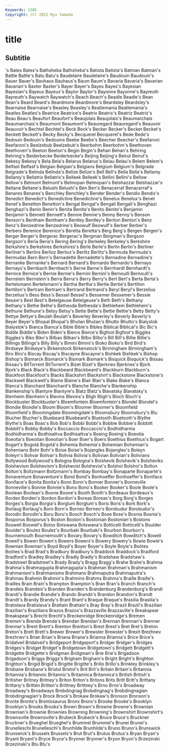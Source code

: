 ```yaml
---
Keywords: 1385
Copyright: (C) 2022 Ryu Yamada
---
```



# title

## Subtitle
's Bates Bates's
Bathsheba Bathsheba's Batista Batista's Batman Batman's Battle Battle's Batu Batu's
Baudelaire Baudelaire's Baudouin Baudouin's Bauer Bauer's Bauhaus Bauhaus's Baum Baum's
Bavaria Bavaria's Bavarian Bavarian's Baxter Baxter's Bayer Bayer's Bayes Bayes's
Bayesian Bayesian's Bayeux Bayeux's Baylor Baylor's Bayonne Bayonne's Bayreuth Bayreuth's
Baywatch Baywatch's Beach Beach's Beadle Beadle's Bean Bean's Beard Beard's
Beardmore Beardmore's Beardsley Beardsley's Bearnaise Bearnaise's Beasley Beasley's Beatlemania Beatlemania's
Beatles Beatles's Beatrice Beatrice's Beatrix Beatrix's Beatriz Beatriz's Beau Beau's
Beaufort Beaufort's Beaujolais Beaujolais's Beaumarchais Beaumarchais's Beaumont Beaumont's Beauregard Beauregard's
Beauvoir Beauvoir's Bechtel Bechtel's Beck Beck's Becker Becker's Becket Becket's
Beckett Beckett's Becky Becky's Becquerel Becquerel's Bede Bede's Bedouin Bedouin's
Bedouins Beebe Beebe's Beecher Beecher's Beefaroni Beefaroni's Beelzebub Beelzebub's Beerbohm
Beerbohm's Beethoven Beethoven's Beeton Beeton's Begin Begin's Behan Behan's Behring
Behring's Beiderbecke Beiderbecke's Beijing Beijing's Beirut Beirut's Bekesy Bekesy's Bela
Bela's Belarus Belarus's Belau Belau's Belem Belem's Belfast Belfast's Belgian
Belgian's Belgians Belgium Belgium's Belgrade Belgrade's Belinda Belinda's Belize Belize's
Bell Bell's Bella Bella's Bellamy Bellamy's Bellatrix Bellatrix's Belleek Belleek's
Bellini Bellini's Bellow Bellow's Belmont Belmont's Belmopan Belmopan's Belshazzar Belshazzar's
Beltane Beltane's Belushi Belushi's Ben Ben's Benacerraf Benacerraf's Benares Benares's
Benchley Benchley's Bender Bender's Bendix Bendix's Benedict Benedict's Benedictine Benedictine's
Benelux Benelux's Benet Benet's Benetton Benetton's Bengal Bengal's Bengali Bengali's
Benghazi Benghazi's Benin Benin's Benita Benita's Benito Benito's Benjamin Benjamin's
Bennett Bennett's Bennie Bennie's Benny Benny's Benson Benson's Bentham Bentham's
Bentley Bentley's Benton Benton's Benz Benz's Benzedrine Benzedrine's Beowulf Beowulf's
Berber Berber's Berbers Berenice Berenice's Beretta Beretta's Berg Berg's Bergen
Bergen's Berger Berger's Bergerac Bergerac's Bergman Bergman's Bergson Bergson's Beria
Beria's Bering Bering's Berkeley Berkeley's Berkshire Berkshire's Berkshires Berkshires's Berle
Berle's Berlin Berlin's Berliner Berliner's Berlins Berlioz Berlioz's Berlitz Berlitz's
Bermuda Bermuda's Bermudas Bern Bern's Bernadette Bernadette's Bernadine Bernadine's Bernanke
Bernanke's Bernard Bernard's Bernardo Bernardo's Bernays Bernays's Bernbach Bernbach's Berne
Berne's Bernhardt Bernhardt's Bernice Bernice's Bernie Bernie's Bernini Bernini's Bernoulli
Bernoulli's Bernstein Bernstein's Berra Berra's Berry Berry's Bert Bert's Berta
Berta's Bertelsmann Bertelsmann's Bertha Bertha's Bertie Bertie's Bertillon Bertillon's Bertram
Bertram's Bertrand Bertrand's Beryl Beryl's Berzelius Berzelius's Bess Bess's Bessel
Bessel's Bessemer Bessemer's Bessie Bessie's Best Best's Betelgeuse Betelgeuse's Beth
Beth's Bethany Bethany's Bethe Bethe's Bethesda Bethesda's Bethlehem Bethlehem's Bethune
Bethune's Betsy Betsy's Bette Bette's Bettie Bettie's Betty Betty's Bettye
Bettye's Beulah Beulah's Beverley Beverley's Beverly Beverly's Beyer Beyer's Bhopal
Bhopal's Bhutan Bhutan's Bhutto Bhutto's Bialystok Bialystok's Bianca Bianca's Bible
Bible's Bibles Biblical Biblical's Bic Bic's Biddle Biddle's Biden Biden's
Bierce Bierce's Bigfoot Bigfoot's Biggles Biggles's Biko Biko's Bilbao Bilbao's
Bilbo Bilbo's Bill Bill's Billie Billie's Billings Billings's Billy Billy's
Bimini Bimini's Bioko Bioko's Bird Bird's Birdseye Birdseye's Birkenstock Birkenstock's
Birmingham Birmingham's Biro Biro's Biscay Biscay's Biscayne Biscayne's Bishkek Bishkek's
Bishop Bishop's Bismarck Bismarck's Bismark Bismark's Bisquick Bisquick's Bissau Bissau's
BitTorrent BitTorrent's Bizet Bizet's Bjerknes Bjerknes's Bjork Bjork's Black Black's
Blackbeard Blackbeard's Blackburn Blackburn's Blackfoot Blackfoot's Blacks Blackshirt Blackshirt's Blackstone
Blackstone's Blackwell Blackwell's Blaine Blaine's Blair Blair's Blake Blake's Blanca
Blanca's Blanchard Blanchard's Blanche Blanche's Blankenship Blankenship's Blantyre Blantyre's Blatz
Blatz's Blavatsky Blavatsky's Blenheim Blenheim's Blevins Blevins's Bligh Bligh's Bloch
Bloch's Blockbuster Blockbuster's Bloemfontein Bloemfontein's Blondel Blondel's Blondie Blondie's Bloom
Bloom's Bloomer Bloomer's Bloomfield Bloomfield's Bloomingdale Bloomingdale's Bloomsbury Bloomsbury's Blu
Blucher Blucher's Bluebeard Bluebeard's Bluetooth Bluetooth's Blythe Blythe's Boas Boas's
Bob Bob's Bobbi Bobbi's Bobbie Bobbie's Bobbitt Bobbitt's Bobby Bobby's
Boccaccio Boccaccio's Bodhidharma Bodhidharma's Bodhisattva Bodhisattva's Boeing Boeing's Boeotia Boeotia's
Boeotian Boeotian's Boer Boer's Boers Boethius Boethius's Bogart Bogart's Bogotá
Bogotá's Bohemia Bohemia's Bohemian Bohemian's Bohemians Bohr Bohr's Boise Boise's
Bojangles Bojangles's Boleyn Boleyn's Bolivar Bolivar's Bolivia Bolivia's Bolivian Bolivian's
Bolivians Bollywood Bollywood's Bologna Bologna's Bolshevik Bolshevik's Bolsheviks Bolshevism Bolshevism's
Bolshevist Bolshevist's Bolshoi Bolshoi's Bolton Bolton's Boltzmann Boltzmann's Bombay Bombay's
Bonaparte Bonaparte's Bonaventure Bonaventure's Bond Bond's Bonhoeffer Bonhoeffer's Boniface Boniface's
Bonita Bonita's Bonn Bonn's Bonner Bonner's Bonneville Bonneville's Bonnie Bonnie's
Bono Bono's Booker Booker's Boole Boole's Boolean Boolean's Boone Boone's
Booth Booth's Bordeaux Bordeaux's Borden Borden's Bordon Bordon's Boreas Boreas's
Borg Borg's Borges Borges's Borgia Borgia's Borglum Borglum's Boris Boris's
Bork Bork's Borlaug Borlaug's Born Born's Borneo Borneo's Borobudur Borobudur's
Borodin Borodin's Boru Boru's Bosch Bosch's Bose Bose's Bosnia Bosnia's
Bosporus Bosporus's Boston Boston's Bostonian Bostonian's Bostons Boswell Boswell's Botox
Botswana Botswana's Botticelli Botticelli's Boulder Boulder's Boulez Boulez's Bourbaki Bourbaki's
Bourbon Bourbon's Bournemouth Bournemouth's Bovary Bovary's Bowditch Bowditch's Bowell Bowell's
Bowen Bowen's Bowers Bowers's Bowery Bowery's Bowie Bowie's Bowman Bowman's
Boyd Boyd's Boyer Boyer's Boyle Boyle's Boötes Boötes's Brad Brad's
Bradbury Bradbury's Braddock Braddock's Bradford Bradford's Bradley Bradley's Bradly Bradly's
Bradshaw Bradshaw's Bradstreet Bradstreet's Brady Brady's Bragg Bragg's Brahe Brahe's
Brahma Brahma's Brahmagupta Brahmagupta's Brahman Brahman's Brahmanism Brahmanism's Brahmanisms Brahmans
Brahmaputra Brahmaputra's Brahmas Brahmin Brahmin's Brahmins Brahms Brahms's Braille Braille's
Brailles Brain Brain's Brampton Brampton's Bran Bran's Branch Branch's Brandeis
Brandeis's Branden Branden's Brandenburg Brandenburg's Brandi Brandi's Brandie Brandie's Brando
Brando's Brandon Brandon's Brandt Brandt's Brandy Brandy's Brant Brant's Braque
Braque's Brasilia Brasilia's Bratislava Bratislava's Brattain Brattain's Bray Bray's Brazil
Brazil's Brazilian Brazilian's Brazilians Brazos Brazos's Brazzaville Brazzaville's Breakspear Breakspear's
Brecht Brecht's Breckenridge Breckenridge's Bremen Bremen's Brenda Brenda's Brendan Brendan's
Brennan Brennan's Brenner Brenner's Brent Brent's Brenton Brenton's Brest Brest's
Bret Bret's Breton Breton's Brett Brett's Brewer Brewer's Brewster Brewster's
Brexit Brezhnev Brezhnev's Brian Brian's Briana Briana's Brianna Brianna's Brice
Brice's Bridalveil Bridalveil's Bridgeport Bridgeport's Bridger Bridger's Bridges Bridges's Bridget
Bridget's Bridgetown Bridgetown's Bridgett Bridgett's Bridgette Bridgette's Bridgman Bridgman's Brie
Brie's Brigadoon Brigadoon's Briggs Briggs's Brigham Brigham's Bright Bright's Brighton
Brighton's Brigid Brigid's Brigitte Brigitte's Brillo Brillo's Brinkley Brinkley's Brisbane
Brisbane's Bristol Bristol's Brit Brit's Britain Britain's Britannia Britannia's Britannic
Britannic's Britannica Britannica's British British's Britisher Britney Britney's Briton Briton's
Britons Brits Britt Britt's Brittany Brittany's Britten Britten's Brittney Brittney's
Brno Brno's Broadway Broadway's Broadways Brobdingnag Brobdingnag's Brobdingnagian Brobdingnagian's Brock
Brock's Brokaw Brokaw's Bronson Bronson's Bronte Bronte's Brontosaurus Bronx Bronx's
Brooke Brooke's Brooklyn Brooklyn's Brooks Brooks's Brown Brown's Browne Browne's
Brownian Brownian's Brownie Brownies Browning Browning's Brownshirt Brownshirt's Brownsville Brownsville's
Brubeck Brubeck's Bruce Bruce's Bruckner Bruckner's Brueghel Brueghel's Brummel Brummel's
Brunei Brunei's Brunelleschi Brunelleschi's Brunhilde Brunhilde's Bruno Bruno's Brunswick Brunswick's
Brussels Brussels's Brut Brut's Brutus Brutus's Bryan Bryan's Bryant Bryant's
Bryce Bryce's Brynner Brynner's Bryon Bryon's Brzezinski Brzezinski's Btu Btu's
